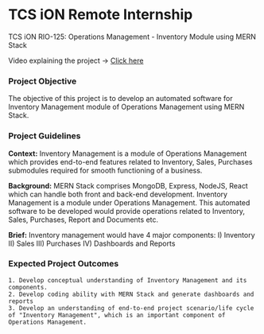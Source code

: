 # TCS iON Remote Internship

TCS iON RIO-125: Operations Management - Inventory Module using MERN Stack

Video explaining the project -> [Click here](https://youtu.be/WsZ5aKmpsUo)

### Project Objective
The objective of this project is to develop an automated software for Inventory Management module of Operations Management using MERN Stack.


### Project Guidelines
**Context:**
Inventory Management is a module of Operations Management which provides end-to-end features related to Inventory, Sales, Purchases submodules required for smooth functioning of a business.

**Background:**
MERN Stack comprises MongoDB, Express, NodeJS, React which can handle both front and back-end development. Inventory Management is a module under Operations Management. This automated software to be developed would provide operations related to Inventory, Sales, Purchases, Report and Documents etc.

**Brief:**
Inventory management would have 4 major components: I) Inventory II) Sales III) Purchases IV) Dashboards and Reports


### Expected Project Outcomes

```
1. Develop conceptual understanding of Inventory Management and its components.
2. Develop coding ability with MERN Stack and generate dashboards and reports
3. Develop an understanding of end-to-end project scenario/life cycle of "Inventory Management", which is an important component of Operations Management.
```
